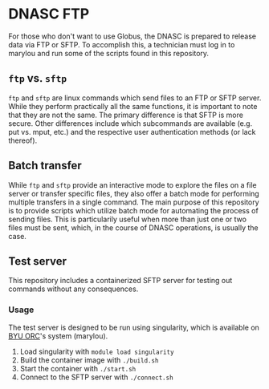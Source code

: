 # DNASC FTP

For those who don't want to use Globus, the DNASC is prepared
to release data via FTP or SFTP. To accomplish this, a technician
must log in to marylou and run some of the scripts found in this
repository.

## `ftp` vs. `sftp`

`ftp` and `sftp` are linux commands which send files to an FTP or
SFTP server. While they perform practically all the same functions,
it is important to note that they are not the same. The primary
difference is that SFTP is more secure. Other differences include
which subcommands are available (e.g. put vs. mput, etc.) and the
respective user authentication methods (or lack thereof).

## Batch transfer

While `ftp` and `sftp` provide an interactive mode to explore the files
on a file server or transfer specific files, they also offer a batch mode
for performing multiple transfers in a single command.
The main purpose of this repository is to provide scripts which utilize
batch mode for automating the process of sending files. This is 
particularily useful when more than just one or two files must be sent, 
which, in the course of DNASC operations, is usually the case.

## Test server

This repository includes a containerized SFTP server for testing out 
commands without any consequences.

### Usage

The test server is designed to be run using singularity, which is
available on [BYU ORC](https://rc.byu.edu)'s system (marylou).

1. Load singularity with `module load singularity`
2. Build the container image with `./build.sh`
3. Start the container with `./start.sh`
4. Connect to the SFTP server with `./connect.sh`